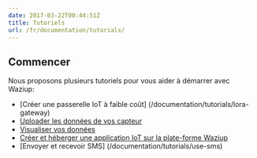 ```yaml
---
date: 2017-03-22T00:44:51Z
title: Tutoriels
url: /fr/documentation/tutorials/
---
```


## Commencer
Nous proposons plusieurs tutoriels pour vous aider à démarrer avec Waziup:

- [Créer une passerelle IoT à faible coût] (/documentation/tutorials/lora-gateway)
- [Uploader les données de vos capteur](/documentation/tutorials/push-data)
- [Visualiser vos données](/documentation/tutorialseeboard)
- [Créer et héberger une application IoT sur la plate-forme Waziup](/documentation/tutorials/create-app)
- [Envoyer et recevoir SMS] (/documentation/tutorials/use-sms)